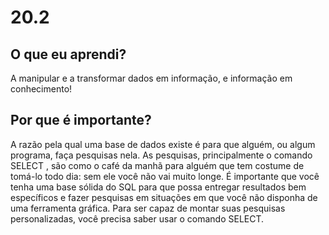 # 20.2

## O que eu aprendi?
A manipular e a transformar dados em informação, e informação em conhecimento!

## Por que é importante?
A razão pela qual uma base de dados existe é para que alguém, ou algum programa, faça pesquisas nela. As pesquisas, principalmente o comando SELECT , são como o café da manhã para alguém que tem costume de tomá-lo todo dia: sem ele você não vai muito longe.
É importante que você tenha uma base sólida do SQL para que possa entregar resultados bem específicos e fazer pesquisas em situações em que você não disponha de uma ferramenta gráfica.
Para ser capaz de montar suas pesquisas personalizadas, você precisa saber usar o comando SELECT.
